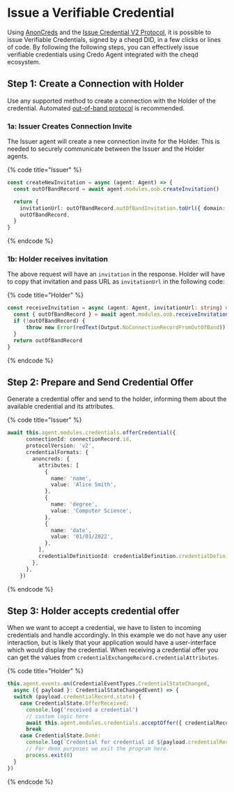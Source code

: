 # Issue a Verifiable Credential

Using [AnonCreds](https://anoncreds-wg.github.io/anoncreds-spec/) and the [Issue Credential V2 Protocol](https://github.com/hyperledger/aries-rfcs/blob/main/features/0453-issue-credential-v2/README.md), it is possible to issue Verifiable Credentials, signed by a cheqd DID, in a few clicks or lines of code. By following the following steps, you can effectively issue verifiable credentials using Credo Agent integrated with the cheqd ecosystem.

## Step 1: Create a Connection with Holder

Use any supported method to create a connection with the Holder of the credential. Automated [out-of-band protocol](https://identity.foundation/didcomm-messaging/spec/#out-of-band-messages) is recommended.

### 1a: Issuer Creates Connection Invite

The Issuer agent will create a new connection invite for the Holder. This is needed to securely communicate between the Issuer and the Holder agents.

{% code title="Issuer" %}
```typescript
const createNewInvitation = async (agent: Agent) => {
  const outOfBandRecord = await agent.modules.oob.createInvitation()

  return {
    invitationUrl: outOfBandRecord.outOfBandInvitation.toUrl({ domain: 'http://localhost:3001' }),
    outOfBandRecord,
  }
}
```
{% endcode %}

### 1b: Holder receives invitation

The above request will have an `invitation` in the response. Holder will have to copy that invitation and pass URL as `invitationUrl` in the following code:

{% code title="Holder" %}
```typescript
const receiveInvitation = async (agent: Agent, invitationUrl: string) => {
  const { outOfBandRecord } = await agent.modules.oob.receiveInvitationFromUrl(invitationUrl)
  if (!outOfBandRecord) {
      throw new Error(redText(Output.NoConnectionRecordFromOutOfBand))
  }
  return outOfBandRecord
}
```
{% endcode %}

## Step 2: Prepare  and Send Credential Offer

Generate a credential offer and send to the holder, informing them about the available credential and its attributes.

{% code title="Issuer" %}
```typescript
await this.agent.modules.credentials.offerCredential({
      connectionId: connectionRecord.id,
      protocolVersion: 'v2',
      credentialFormats: {
        anoncreds: {
          attributes: [
            {
              name: 'name',
              value: 'Alice Smith',
            },
            {
              name: 'degree',
              value: 'Computer Science',
            },
            {
              name: 'date',
              value: '01/01/2022',
            },
          ],
          credentialDefinitionId: credentialDefinition.credentialDefinitionId,
        },
      },
    })
```
{% endcode %}

## Step 3: Holder accepts credential offer

When we want to accept a credential, we have to listen to incoming credentials and handle accordingly. In this example we do not have any user interaction, but is likely that your application would have a user-interface which would display the credential. When receiving a credential offer you can get the values from `credentialExchangeRecord.credentialAttributes`.

{% code title="Holder" %}
```typescript
this.agent.events.on(CredentialEventTypes.CredentialStateChanged,
  async ({ payload }: CredentialStateChangedEvent) => {
  switch (payload.credentialRecord.state) {
    case CredentialState.OfferReceived:
      console.log('received a credential')
      // custom logic here
      await this.agent.modules.credentials.acceptOffer({ credentialRecordId: payload.credentialRecord.id })
      break
    case CredentialState.Done:
      console.log(`Credential for credential id ${payload.credentialRecord.id} is accepted`)
      // For demo purposes we exit the program here.
      process.exit(0)
  }
})
```
{% endcode %}

